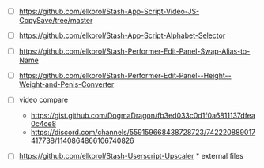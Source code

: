 - [ ] https://github.com/elkorol/Stash-App-Script-Video-JS-CopySave/tree/master
- [ ] https://github.com/elkorol/Stash-App-Script-Alphabet-Selector
- [ ] https://github.com/elkorol/Stash-Performer-Edit-Panel-Swap-Alias-to-Name
- [ ] https://github.com/elkorol/Stash-Performer-Edit-Panel--Height--Weight-and-Penis-Converter

- [ ] video compare
  - https://gist.github.com/DogmaDragon/fb3ed033c0d1f0a6811137dfea0c4ce8
  - https://discord.com/channels/559159668438728723/742220889017417738/1140864866106740826

- [ ] https://github.com/elkorol/Stash-Userscript-Upscaler * external files